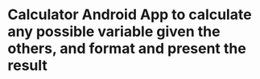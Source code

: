 # Calculator Android App to calculate any possible variable given the others, and format and present the result
